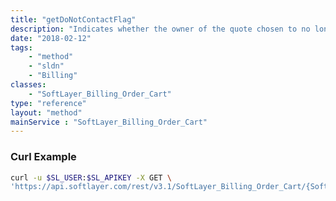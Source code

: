 ```yaml
---
title: "getDoNotContactFlag"
description: "Indicates whether the owner of the quote chosen to no longer be contacted."
date: "2018-02-12"
tags:
    - "method"
    - "sldn"
    - "Billing"
classes:
    - "SoftLayer_Billing_Order_Cart"
type: "reference"
layout: "method"
mainService : "SoftLayer_Billing_Order_Cart"
---
```


### Curl Example
```bash
curl -u $SL_USER:$SL_APIKEY -X GET \
'https://api.softlayer.com/rest/v3.1/SoftLayer_Billing_Order_Cart/{SoftLayer_Billing_Order_CartID}/getDoNotContactFlag'
```
